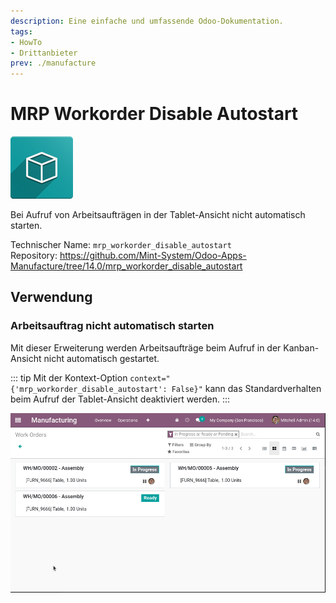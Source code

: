 ```yaml
---
description: Eine einfache und umfassende Odoo-Dokumentation.
tags:
- HowTo
- Drittanbieter
prev: ./manufacture
---
```

# MRP Workorder Disable Autostart
![icon_oms_box](assets/icon_oms_box.png)

Bei Aufruf von Arbeitsaufträgen in der Tablet-Ansicht nicht automatisch starten.

Technischer Name: `mrp_workorder_disable_autostart`\
Repository: <https://github.com/Mint-System/Odoo-Apps-Manufacture/tree/14.0/mrp_workorder_disable_autostart>

## Verwendung

### Arbeitsauftrag nicht automatisch starten

Mit dieser Erweiterung werden Arbeitsaufträge beim Aufruf in der Kanban-Ansicht nicht automatisch gestartet.

::: tip
Mit der Kontext-Option `context="{'mrp_workorder_disable_autostart': False}"` kann das Standardverhalten beim Aufruf der Tablet-Ansicht deaktiviert werden.
:::

![MRP Workorder Disable Autostart](assets/MRP%20Workorder%20Disable%20Autostart.gif)